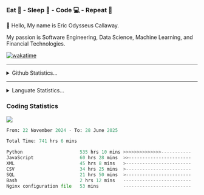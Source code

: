 <h3>Eat 🍴 - Sleep 🛌 - Code 💻 - Repeat 🔁</h3>

👋 Hello, My name is Eric Odysseus Callaway.

My passion is Software Engineering, Data Science, Machine Learning, and Financial Technologies.

[![wakatime](https://wakatime.com/badge/user/6717695f-6a13-47e3-aa16-c813e12c0985.svg)](https://wakatime.com/@6717695f-6a13-47e3-aa16-c813e12c0985)
<hr>
<details>
  <summary>
    Github Statistics...
  </summary>
    <p align="center">
      <img src="https://github-readme-stats.vercel.app/api?username=EricCallaway&show_icons=true"/>
    </p>
</details>
</hr>

<hr>
<details>
  <summary>
    Languate Statistics...
  </summary>
    <p align="center">
      <img src="https://wakatime.com/share/@Odysseus/6fc7c863-6fba-4e57-a6af-ed1f2fa8d560.svg"/>
    </p>
</details>
</hr>


<h3>Coding Statistics</h3>
<img src="https://wakatime.com/share/@Odysseus/5e02c832-9cc5-49a3-8f4c-bd2647d78fca.svg"/>
<!--START_SECTION:waka-->

```python
From: 22 November 2024 - To: 28 June 2025

Total Time: 741 hrs 6 mins

Python                     535 hrs 10 mins >>>>>>>>>>>>>>-----------   56.04 %
JavaScript                 60 hrs 28 mins  >>-----------------------   06.33 %
XML                        45 hrs 8 mins   >------------------------   04.73 %
CSV                        34 hrs 25 mins  >------------------------   03.60 %
SQL                        21 hrs 50 mins  >------------------------   02.29 %
Bash                       2 hrs 12 mins   -------------------------   00.23 %
Nginx configuration file   53 mins         -------------------------   00.09 %
```

<!--END_SECTION:waka-->
